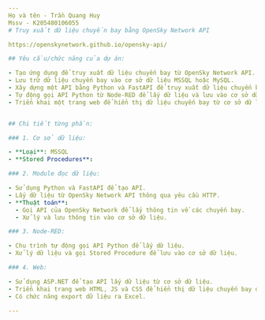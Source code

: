 ```yaml
---
Họ và tên - Trần Quang Huy
Mssv - K205480106055
# Truy xuất dữ liệu chuyến bay bằng OpenSky Network API

https://openskynetwork.github.io/opensky-api/

## Yêu cầu/chức năng của dự án:

- Tạo ứng dụng để truy xuất dữ liệu chuyến bay từ OpenSky Network API.
- Lưu trữ dữ liệu chuyến bay vào cơ sở dữ liệu MSSQL hoặc MySQL.
- Xây dựng một API bằng Python và FastAPI để truy xuất dữ liệu chuyến bay và cung cấp cho các ứng dụng khác.
- Tự động gọi API Python từ Node-RED để lấy dữ liệu và lưu vào cơ sở dữ liệu.
- Triển khai một trang web để hiển thị dữ liệu chuyến bay từ cơ sở dữ liệu.


## Chi tiết từng phần:

### 1. Cơ sở dữ liệu:

- **Loại**: MSSQL
- **Stored Procedures**:

### 2. Module đọc dữ liệu:

- Sử dụng Python và FastAPI để tạo API.
- Lấy dữ liệu từ OpenSky Network API thông qua yêu cầu HTTP.
- **Thuật toán**:
  - Gọi API của OpenSky Network để lấy thông tin về các chuyến bay.
  - Xử lý và lưu thông tin vào cơ sở dữ liệu.

### 3. Node-RED:

- Chu trình tự động gọi API Python để lấy dữ liệu.
- Xử lý dữ liệu và gọi Stored Procedure để lưu vào cơ sở dữ liệu.

### 4. Web:

- Sử dụng ASP.NET để tạo API lấy dữ liệu từ cơ sở dữ liệu.
- Triển khai trang web HTML, JS và CSS để hiển thị dữ liệu chuyến bay dưới dạng biểu đồ và bảng.
- Có chức năng export dữ liệu ra Excel.

---
```


